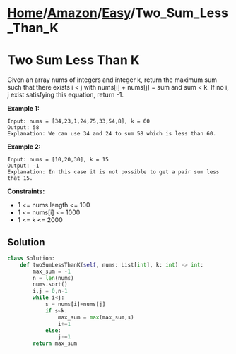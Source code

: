 # [Home](./../../..)/[Amazon](./../..)/[Easy](./..)/Two_Sum_Less_Than_K
<h1>Two Sum Less Than K</h1>

<p>
Given an array nums of integers and integer k, return the maximum sum such that there exists i < j with nums[i] + nums[j] = sum and sum < k. If no i, j exist satisfying this equation, return -1.

</p>

<b>Example 1:</b>

    Input: nums = [34,23,1,24,75,33,54,8], k = 60
    Output: 58
    Explanation: We can use 34 and 24 to sum 58 which is less than 60.
    
<b>Example 2:</b>

    Input: nums = [10,20,30], k = 15
    Output: -1
    Explanation: In this case it is not possible to get a pair sum less that 15.
    
<b>Constraints:</b>

- 1 <= nums.length <= 100
- 1 <= nums[i] <= 1000
- 1 <= k <= 2000

<h2>Solution</h2>

```python
class Solution:
    def twoSumLessThanK(self, nums: List[int], k: int) -> int:
        max_sum = -1
        n = len(nums)
        nums.sort()
        i,j = 0,n-1
        while i<j:
            s = nums[i]+nums[j]
            if s<k:
                max_sum = max(max_sum,s)
                i+=1
            else:
                j-=1
        return max_sum
```
